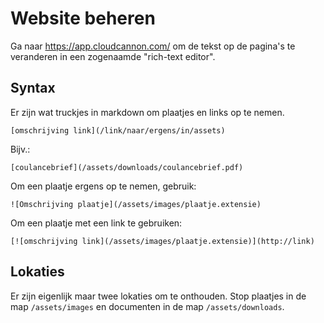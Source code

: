 # Website beheren

Ga naar <https://app.cloudcannon.com/> om de tekst op de pagina's te veranderen in een zogenaamde "rich-text editor".


## Syntax

Er zijn wat truckjes in markdown om plaatjes en links op te nemen.

    [omschrijving link](/link/naar/ergens/in/assets)

Bijv.:

    [coulancebrief](/assets/downloads/coulancebrief.pdf)

Om een plaatje ergens op te nemen, gebruik:

    ![Omschrijving plaatje](/assets/images/plaatje.extensie)

Om een plaatje met een link te gebruiken:

    [![omschrijving link](/assets/images/plaatje.extensie)](http://link)

## Lokaties

Er zijn eigenlijk maar twee lokaties om te onthouden. Stop plaatjes in de map `/assets/images` en documenten in de map `/assets/downloads`.




